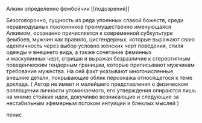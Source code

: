 Алким определенно фембойчик 
[[подозрения]]

Безоговорочно, сущность из ряда упоенных славой божеств, среди неравнодушных поклонников преимущественно именующаяся Алкимом, осознанно причисляется к современной субкультуре фембоев, мужчин как правило, цисгендерных, которые выражают свою идентичность через выбор условно женских черт поведения, стиля одежды и внешнего вида, а также сочетание феминных и маскулинных черт, отрицая и выражая безразличие к стереотипным поведенческим гендерным границам, которые приписывают мужчинам требование мужества. На сей факт указывают многочисленные внешние детали, покрывающие облик персонажа относящегося к теме доклада. 
( Автор не имеет и малейшего представления о физическом воплощении личности упоминаемого, его утверждения опираются лишь на мнимо стойкие идеи, докучливо возникающие и следующие за нестабильным эфемерным потоком интуиции и блеклых мыслей )

пенис